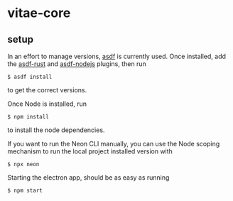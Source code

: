 # vitae-core

## setup

In an effort to manage versions, [asdf](https://asdf-vm.com/#/) is currently
used. Once installed, add the
[asdf-rust](https://github.com/code-lever/asdf-rust) and
[asdf-nodejs](https://github.com/asdf-vm/asdf-nodejs) plugins, then run
```
$ asdf install
```
to get the correct versions.

Once Node is installed, run
```
$ npm install
```
to install the node dependencies.

If you want to run the Neon CLI manually, you can use the Node scoping mechanism
to run the local project installed version with 
```
$ npx neon
```

Starting the electron app, should be as easy as running
```
$ npm start
```


